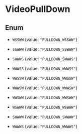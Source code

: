 
# VideoPullDown

## Enum


* `WSSWW` (value: `"PULLDOWN_WSSWW"`)

* `SSWWW` (value: `"PULLDOWN_SSWWW"`)

* `SWWWS` (value: `"PULLDOWN_SWWWS"`)

* `WWWSS` (value: `"PULLDOWN_WWWSS"`)

* `WWSSW` (value: `"PULLDOWN_WWSSW"`)

* `WWWSW` (value: `"PULLDOWN_WWWSW"`)

* `WWSWW` (value: `"PULLDOWN_WWSWW"`)

* `WSWWW` (value: `"PULLDOWN_WSWWW"`)

* `SWWWW` (value: `"PULLDOWN_SWWWW"`)

* `WWWWS` (value: `"PULLDOWN_WWWWS"`)



